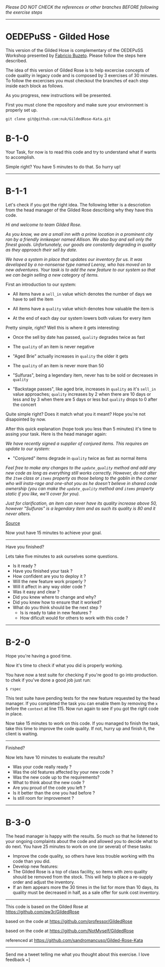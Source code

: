 
*Please DO NOT CHECK the references or other branches BEFORE following the exercise steps*

---

OEDEPuSS - Gilded Hose
===

This version of the Gilded Hose is complementary of the OEDEPuSS Workshop presented by [Fabricio Buzeto](http://about.buzeto.com). Please follow the steps here described.

The idea of this version of Gilded Rose is to help excercise concepts of code quality in legacy code and is composed by 3 exercises of 30 minutes. To follow the excercises you must checkout the branches of each step inside each block as follows.

As you progress, new instructions will be presented.

First you must clone the repository and make sure your environment is properly set up.

    git clone git@github.com:nuk/GildedRose-Kata.git

B-1-0
======

Your Task, for now is to read this code and try to understand what if wants to accomplish.

Simple right? You have 5 minutes to do that. So hurry up!

----

B-1-1
======

Let's check if you got the right idea. The following letter is a descriotion from the head manager of the Gilded Rose describing why they have this code. 

*Hi and welcome to team Gilded Rose.*

*As you know, we are a small inn with a prime location in a prominent city ran by a friendly innkeeper named Allison.  We also buy and sell only the finest goods. Unfortunately, our goods are constantly degrading in quality as they approach their sell by date.*

*We have a system in place that updates our inventory for us. It was developed by a no-nonsense type named Leeroy, who has moved on to new adventures. Your task is to add the new feature to our system so that we can begin selling a new category of items.*

First an introduction to our system:

  - All items have a `sell_in` value which denotes the number of days we have to
    sell the item

  - All items have a `quality` value which denotes how valuable the item is

  - At the end of each day our system lowers both values for every item

Pretty simple, right? Well this is where it gets interesting:

  - Once the sell by date has passed, `quality` degrades twice as fast

  - The `quality` of an item is never negative

  - "Aged Brie" actually increases in `quality` the older it gets

  - The `quality` of an item is never more than 50

  - "Sulfuras", being a legendary item, never has to be sold or decreases in
    `quality`

  - "Backstage passes", like aged brie, increases in `quality` as it's `sell_in`
    value approaches; `quality` increases by 2 when there are 10 days or less
    and by 3 when there are 5 days or less but `quality` drops to 0 after the
    concert


Quite simple right? Does it match what you it meant? Hope you're not disapointed by now.

After this quick explanation (hope took you less than 5 minutes) it's time to assing your task. Here is the head manager again:

*We have recently signed a supplier of conjured items. This requires an update to our system:*

  - "Conjured" items degrade in `quality` twice as fast as normal items

*Feel free to make any changes to the `update_quality` method and add any new code as long as everything still works correctly. However, do not alter the `Item` class or `items` property as those belong to the goblin in the corner who will insta-rage and one-shot you as he doesn't believe in shared code ownership (you can make the `update_quality` method and `items` property static if you like, we'll cover for you).*

*Just for clarification, an item can never have its quality increase above 50, however "Sulfuras" is a legendary item and as such its quality is 80 and it never alters.*

[Source](http://iamnotmyself.com/2011/02/13/refactor-this-the-gilded-rose-kata/)


Now yout have 15 minutes to achieve your goal. 

----

Have you finished?

Lets take five minutes to ask ourselves some questions.

 - Is it ready ?
  - Have you finished your task ?
  - How confident are you to deploy it ?
  - Will the new feature work properly ?
  - Will it affect in any way older code ?
 - Was it easy and clear ? 
  - Did you knew where to change and why?
  - Did you knew how to ensure that it worked?
- What do you think should be the next step ?
  - Is is ready to take in new features ?
  - How dificult would for others to work with this code ?

----

B-2-0
======

Hope you're having a good time.

Now it's time to check if what you did is properly working.

You have now a test suite for checking if you're good to go into production. to chek if you've done a good job just run:

    $ rspec

This test suite have pending tests for the new feature requested by the head manager. If you completed the task you can enable them by removing the `x` before the `context` at line 115. Now run again to see if you got the right code in place.

Now take 15 minutes to work on this code. If you managed to finish the task, take this time to improve the code quality. If not, hurry up and finish it, the client is waiting.

----

Finished?

Now lets have 10 minutes to evaluate the results?

 - Was your code really ready ?
  - Was the old features affected by your new code ?
  - Was the new code up to the requirements?
 - What to think about the new code ? 
  - Are you proud of the code you left ?
  - Is it better than the one you had before ?
  - Is still room for improvement ?

----

B-3-0
======

The head manager is happy with the results. So much so that he listened to your ongoing complaints about the code and allowed you to decide what to do next. You have 25 minutes to work on one (or several) of these tasks:

 - Improve the code quality, so others have less trouble working with ths code than you did.
 - Develop new features:
  - The Gilded Rose is a top of class facility, so items with zero quality should be removed from the stock. This will help to place a re-supply order and adjust the inventory.
  - If an item appears more the 30 times in the list for more than 10 days, its quality must be decreased in half, as a sale offer for sunk cost inventory.


----

This code is based on the Gilded Rose at https://github.com/qw3r/GildedRose
  
based on the code at https://github.com/professor/GildedRose
  
based on the code at https://github.com/NotMyself/GildedRose

referenced at https://github.com/sandromancuso/Gilded-Rose-Kata

----

Send me a tweet telling me what you thought about this exercise. I love feedback =]